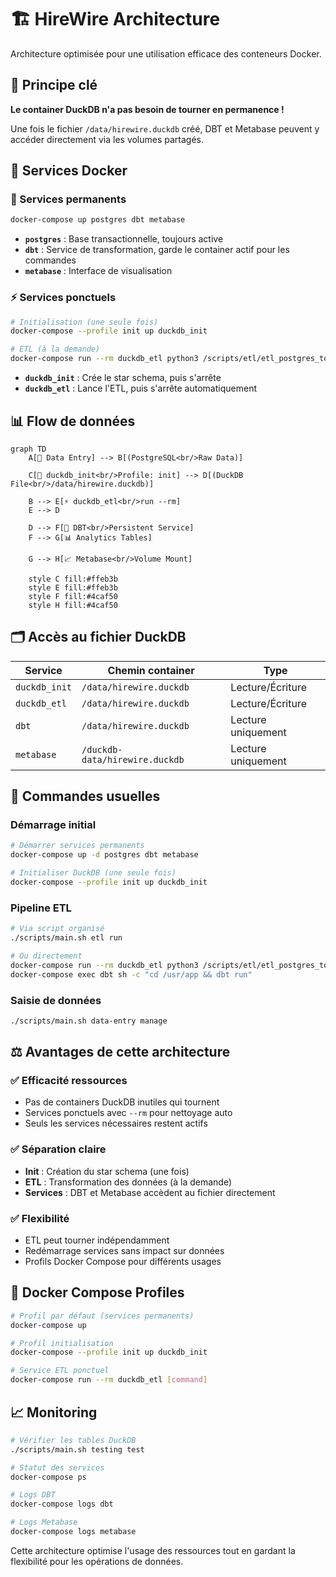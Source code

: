 # 🏗️ HireWire Architecture

Architecture optimisée pour une utilisation efficace des conteneurs Docker.

## 🎯 Principe clé

**Le container DuckDB n'a pas besoin de tourner en permanence !** 

Une fois le fichier `/data/hirewire.duckdb` créé, DBT et Metabase peuvent y accéder directement via les volumes partagés.

## 🐳 Services Docker

### 🔄 Services permanents

```bash
docker-compose up postgres dbt metabase
```

- **`postgres`** : Base transactionnelle, toujours active
- **`dbt`** : Service de transformation, garde le container actif pour les commandes
- **`metabase`** : Interface de visualisation

### ⚡ Services ponctuels

```bash
# Initialisation (une seule fois)
docker-compose --profile init up duckdb_init

# ETL (à la demande)
docker-compose run --rm duckdb_etl python3 /scripts/etl/etl_postgres_to_duckdb.py
```

- **`duckdb_init`** : Crée le star schema, puis s'arrête
- **`duckdb_etl`** : Lance l'ETL, puis s'arrête automatiquement

## 📊 Flow de données

```mermaid
graph TD
    A[📝 Data Entry] --> B[(PostgreSQL<br/>Raw Data)]
    
    C[🔄 duckdb_init<br/>Profile: init] --> D[(DuckDB File<br/>/data/hirewire.duckdb)]
    
    B --> E[⚡ duckdb_etl<br/>run --rm]
    E --> D
    
    D --> F[🔧 DBT<br/>Persistent Service]
    F --> G[📊 Analytics Tables]
    
    G --> H[📈 Metabase<br/>Volume Mount]
    
    style C fill:#ffeb3b
    style E fill:#ffeb3b
    style F fill:#4caf50
    style H fill:#4caf50
```

## 🗂️ Accès au fichier DuckDB

| Service | Chemin container | Type |
|---------|------------------|------|
| `duckdb_init` | `/data/hirewire.duckdb` | Lecture/Écriture |
| `duckdb_etl` | `/data/hirewire.duckdb` | Lecture/Écriture |
| `dbt` | `/data/hirewire.duckdb` | Lecture uniquement |
| `metabase` | `/duckdb-data/hirewire.duckdb` | Lecture uniquement |

## 🚀 Commandes usuelles

### Démarrage initial
```bash
# Démarrer services permanents
docker-compose up -d postgres dbt metabase

# Initialiser DuckDB (une seule fois)
docker-compose --profile init up duckdb_init
```

### Pipeline ETL
```bash
# Via script organisé
./scripts/main.sh etl run

# Ou directement
docker-compose run --rm duckdb_etl python3 /scripts/etl/etl_postgres_to_duckdb.py
docker-compose exec dbt sh -c "cd /usr/app && dbt run"
```

### Saisie de données
```bash
./scripts/main.sh data-entry manage
```

## ⚖️ Avantages de cette architecture

### ✅ Efficacité ressources
- Pas de containers DuckDB inutiles qui tournent
- Services ponctuels avec `--rm` pour nettoyage auto
- Seuls les services nécessaires restent actifs

### ✅ Séparation claire
- **Init** : Création du star schema (une fois)
- **ETL** : Transformation des données (à la demande)
- **Services** : DBT et Metabase accèdent au fichier directement

### ✅ Flexibilité
- ETL peut tourner indépendamment
- Redémarrage services sans impact sur données
- Profils Docker Compose pour différents usages

## 🔧 Docker Compose Profiles

```bash
# Profil par défaut (services permanents)
docker-compose up

# Profil initialisation
docker-compose --profile init up duckdb_init

# Service ETL ponctuel
docker-compose run --rm duckdb_etl [command]
```

## 📈 Monitoring

```bash
# Vérifier les tables DuckDB
./scripts/main.sh testing test

# Statut des services
docker-compose ps

# Logs DBT
docker-compose logs dbt

# Logs Metabase
docker-compose logs metabase
```

Cette architecture optimise l'usage des ressources tout en gardant la flexibilité pour les opérations de données.